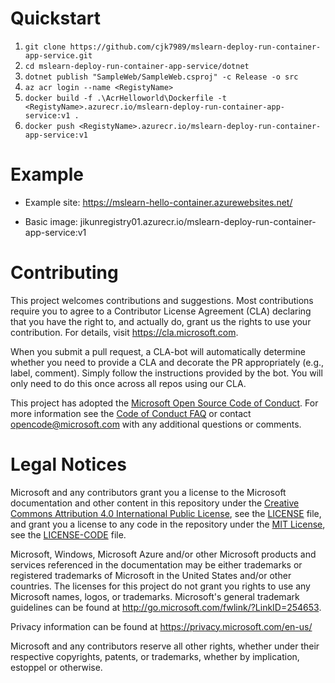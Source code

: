 # Quickstart

1. `git clone https://github.com/cjk7989/mslearn-deploy-run-container-app-service.git`
2. `cd mslearn-deploy-run-container-app-service/dotnet`
3. `dotnet publish "SampleWeb/SampleWeb.csproj" -c Release -o src`
4. `az acr login --name <RegistyName>`
5. `docker build -f .\AcrHelloworld\Dockerfile -t <RegistyName>.azurecr.io/mslearn-deploy-run-container-app-service:v1 .`
6. `docker push <RegistyName>.azurecr.io/mslearn-deploy-run-container-app-service:v1`

# Example

- Example site: https://mslearn-hello-container.azurewebsites.net/

- Basic image: jikunregistry01.azurecr.io/mslearn-deploy-run-container-app-service:v1

# Contributing

This project welcomes contributions and suggestions.  Most contributions require you to agree to a
Contributor License Agreement (CLA) declaring that you have the right to, and actually do, grant us
the rights to use your contribution. For details, visit https://cla.microsoft.com.

When you submit a pull request, a CLA-bot will automatically determine whether you need to provide
a CLA and decorate the PR appropriately (e.g., label, comment). Simply follow the instructions
provided by the bot. You will only need to do this once across all repos using our CLA.

This project has adopted the [Microsoft Open Source Code of Conduct](https://opensource.microsoft.com/codeofconduct/).
For more information see the [Code of Conduct FAQ](https://opensource.microsoft.com/codeofconduct/faq/) or
contact [opencode@microsoft.com](mailto:opencode@microsoft.com) with any additional questions or comments.

# Legal Notices

Microsoft and any contributors grant you a license to the Microsoft documentation and other content
in this repository under the [Creative Commons Attribution 4.0 International Public License](https://creativecommons.org/licenses/by/4.0/legalcode),
see the [LICENSE](LICENSE) file, and grant you a license to any code in the repository under the [MIT License](https://opensource.org/licenses/MIT), see the
[LICENSE-CODE](LICENSE-CODE) file.

Microsoft, Windows, Microsoft Azure and/or other Microsoft products and services referenced in the documentation
may be either trademarks or registered trademarks of Microsoft in the United States and/or other countries.
The licenses for this project do not grant you rights to use any Microsoft names, logos, or trademarks.
Microsoft's general trademark guidelines can be found at http://go.microsoft.com/fwlink/?LinkID=254653.

Privacy information can be found at https://privacy.microsoft.com/en-us/

Microsoft and any contributors reserve all other rights, whether under their respective copyrights, patents,
or trademarks, whether by implication, estoppel or otherwise.
